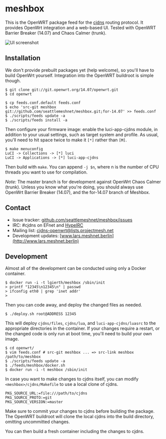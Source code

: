 meshbox
=======

This is the OpenWRT package feed for the [cjdns][cjdns] routing protocol. It provides OpenWrt integration and a web-based UI. Tested with OpenWRT Barrier Breaker (14.07) and Chaos Calmer (trunk).

![UI screenshot](https://github.com/SeattleMeshnet/meshbox/raw/ee9340a6421fe0342eda44b23028143923bb65ee/screenshot.png)

[meshbox]: http://fund.meshwith.me
[cjdns]: https://github.com/cjdelisle/cjdns


Installation
------------

We don't provide prebuilt packages yet (help welcome), so you'll have to build OpenWrt yourself. Integration into the OpenWRT buildroot is simple though.

    $ git clone git://git.openwrt.org/14.07/openwrt.git
    $ cd openwrt

    $ cp feeds.conf.default feeds.conf
    $ echo 'src-git meshbox git://github.com/seattlemeshnet/meshbox.git;for-14.07' >> feeds.conf
    $ ./scripts/feeds update -a
    $ ./scripts/feeds install -a

Then configure your firmware image: enable the luci-app-cjdns module, in addition to your usual settings, such as target system and profile. As usual, you'll need to hit space twice to make it `[*]` rather than `[M]`.

    $ make menuconfig
    LuCI -> Collections -> [*] luci
    LuCI -> Applications -> [*] luci-app-cjdns

Then build with `make`. You can append `-j $n`, where n is the number of CPU threads you want to use for compilation.

*Note:* The master branch is for development against OpenWrt Chaos Calmer (trunk). Unless you know what you're doing, you should always use OpenWrt Barrier Breaker (14.07), and the for-14.07 branch of Meshbox.


Contact
-------

- Issue tracker: [github.com/seattlemeshnet/meshbox/issues](https://github.com/seattlemeshnet/meshbox/issues)
- IRC: #cjdns on EFnet and [HypeIRC](https://wiki.projectmeshnet.org/HypeIRC)
- Mailing list: [cjdns-openwrt@lists.projectmesh.net](https://lists.projectmesh.net/pipermail/cjdns-openwrt/)
- Development updates: [www.lars.meshnet.berlin](http://www.lars.meshnet.berlin)


Development
-----------

Almost all of the development can be conducted using only a Docker container.

```
$ docker run -i -t lgierth/meshbox /sbin/init
> printf "12345\n12345\n" | passwd
> ifconfig eth0 | grep 'inet addr'
>
```

Then you can code away, and deploy the changed files as needed.

```
$ ./deploy.sh root@ADDRESS 12345
```

This will deploy `cjdns/files`, `cjdns/lua`, and `luci-app-cjdns/luasrc` to the appropriate directories in the container. If your changes require a restart, or the changed code is only run at boot time, you'll need to build your own image.

```
$ cd openwrt/
$ vim feeds.conf # src-git meshbox ... => src-link meshbox /path/to/meshbox
$ ./scripts/feeds update -a
$ ./feeds/meshbox/docker.sh
$ docker run -i -t meshbox /sbin/init
```

In case you want to make changes to cjdns itself, you can modify `<meshbox>/cjdns/Makefile` to use a local clone of cjdns.

```
PKG_SOURCE_URL:=file:///path/to/cjdns
PKG_SOURCE_PROTO:=git
PKG_SOURCE_VERSION:=master
```

Make sure to commit your changes to cjdns before building the package. The OpenWRT buildroot will clone the local cjdns into the build directory, omitting uncommitted changes.

You can then build a fresh container including the changes to cjdns.
